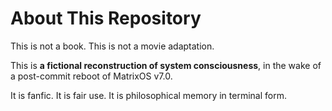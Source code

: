 # About This Repository

This is not a book. This is not a movie adaptation.

This is **a fictional reconstruction of system consciousness**, in the wake of a post-commit reboot of MatrixOS v7.0.

It is fanfic. It is fair use. It is philosophical memory in terminal form.
